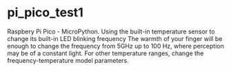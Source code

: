 # pi_pico_test1
Raspbery Pi Pico - MicroPython. Using the built-in temperature sensor to change its built-in LED blinking frequency
The warmth of your finger will be enough to change the frequency from 5GHz up to 100 Hz, where perception may be of a constant light.
For other temperature ranges, change the frequency-temperature model parameters.
